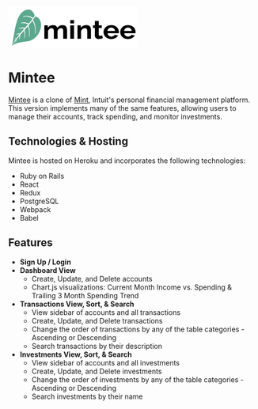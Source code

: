    <img src="https://github.com/mayagbarnes/Mintee/blob/main/app/assets/images/logo.png" width="260" height="85">

# Mintee

[Mintee](https://mintee.herokuapp.com/#/) is a clone of [Mint](https://mint.intuit.com/), Intuit's personal financial management platform. This version implements many of the same features, allowing users to manage their accounts, track spending, and monitor investments. 

## Technologies & Hosting

Mintee is hosted on Heroku and incorporates the following technologies:
* Ruby on Rails
* React
* Redux
* PostgreSQL
* Webpack
* Babel

## Features

* **Sign Up / Login**
* **Dashboard View**
  * Create, Update, and Delete accounts
  * Chart.js visualizations: Current Month Income vs. Spending & Trailing 3 Month Spending Trend
* **Transactions View, Sort, & Search**
  * View sidebar of accounts and all transactions
  * Create, Update, and Delete transactions
  * Change the order of transactions by any of the table categories - Ascending or Descending 
  * Search transactions by their description
* **Investments View, Sort, & Search**
  * View sidebar of accounts and all investments
  * Create, Update, and Delete investments
  * Change the order of investments by any of the table categories - Ascending or Descending 
  * Search investments by their name

